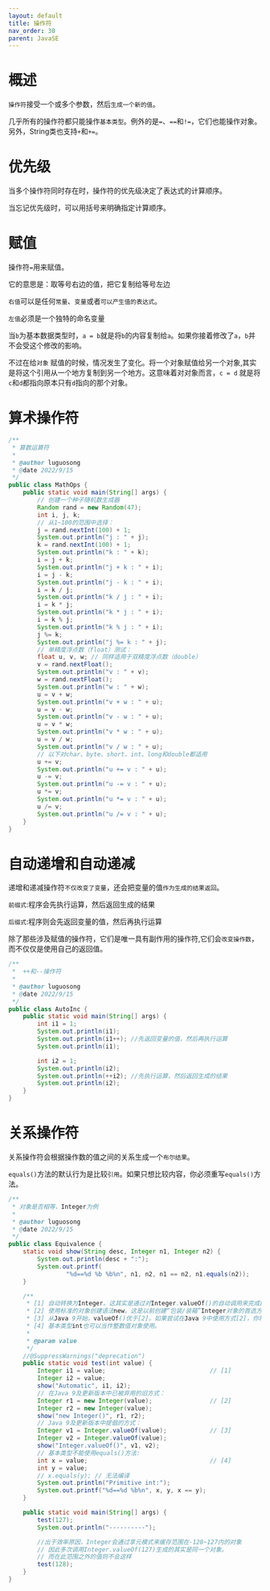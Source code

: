 ```yaml
---
layout: default
title: 操作符
nav_order: 30
parent: JavaSE
---
```


# 概述

`操作符`接受一个或多个参数，然后`生成一个新的值`。

几乎所有的操作符都只能操作`基本类型`。例外的是`=`、`==`和`!=`，它们也能操作对象。另外，String类也支持`+`和`+=`。

# 优先级

当多个操作符同时存在时，操作符的优先级决定了表达式的计算顺序。

当忘记优先级时，可以用括号来明确指定计算顺序。

# 赋值

操作符`=`用来赋值。

它的意思是：取等号右边的值，把它复制给等号左边

`右值`可以是任何`常量`、`变量`或者`可以产生值的表达式`。

`左值`必须是一个独特的命名变量

当`b`为基本数据类型时，`a = b`就是将`b`的内容复制给`a`。如果你接着修改了`a`，`b`并不会受这个修改的影响。

不过在给`对象`
赋值的时候，情况发生了变化。将一个对象赋值给另一个对象,其实是将这个引用从一个地方复制到另一个地方。这意味着对对象而言，`c = d`
就是将`c`和`d`都指向原本只有`d`指向的那个对象。

# 算术操作符

```java
/**
 * 算数运算符
 *
 * @author luguosong
 * @date 2022/9/15
 */
public class MathOps {
    public static void main(String[] args) {
        // 创建一个种子随机数生成器
        Random rand = new Random(47);
        int i, j, k;
        // 从1~100的范围中选择：
        j = rand.nextInt(100) + 1;
        System.out.println("j : " + j);
        k = rand.nextInt(100) + 1;
        System.out.println("k : " + k);
        i = j + k;
        System.out.println("j + k : " + i);
        i = j - k;
        System.out.println("j - k : " + i);
        i = k / j;
        System.out.println("k / j : " + i);
        i = k * j;
        System.out.println("k * j : " + i);
        i = k % j;
        System.out.println("k % j : " + i);
        j %= k;
        System.out.println("j %= k : " + j);
        // 单精度浮点数（float）测试：
        float u, v, w; // 同样适用于双精度浮点数（double）
        v = rand.nextFloat();
        System.out.println("v : " + v);
        w = rand.nextFloat();
        System.out.println("w : " + w);
        u = v + w;
        System.out.println("v + w : " + u);
        u = v - w;
        System.out.println("v - w : " + u);
        u = v * w;
        System.out.println("v * w : " + u);
        u = v / w;
        System.out.println("v / w : " + u);
        // 以下对char、byte、short、int、long和double都适用
        u += v;
        System.out.println("u += v : " + u);
        u -= v;
        System.out.println("u -= v : " + u);
        u *= v;
        System.out.println("u *= v : " + u);
        u /= v;
        System.out.println("u /= v : " + u);
    }
}
```

# 自动递增和自动递减

递增和递减操作符`不仅改变了变量`，还会把变量的值`作为生成的结果返回`。

`前缀式`:程序会先执行运算，然后返回生成的结果

`后缀式`:程序则会先返回变量的值，然后再执行运算

除了那些涉及赋值的操作符，它们是唯一具有副作用的操作符,它们会`改变操作数`，而不仅仅是使用自己的返回值。

```java
/**
 *  ++和--操作符
 *
 * @author luguosong
 * @date 2022/9/15
 */
public class AutoInc {
    public static void main(String[] args) {
        int i1 = 1;
        System.out.println(i1);
        System.out.println(i1++); //先返回变量的值，然后再执行运算
        System.out.println(i1);

        int i2 = 1;
        System.out.println(i2);
        System.out.println(++i2); //先执行运算，然后返回生成的结果
        System.out.println(i2);
    }
}
```

# 关系操作符

关系操作符会根据操作数的值之间的关系生成一个`布尔结果`。

`equals()`方法的默认行为是比较`引用`。如果只想比较内容，你必须重写`equals()`方法。

```java
/**
 * 对象是否相等，Integer为例
 *
 * @author luguosong
 * @date 2022/9/15
 */
public class Equivalence {
    static void show(String desc, Integer n1, Integer n2) {
        System.out.println(desc + ":");
        System.out.printf(
                "%d==%d %b %b%n", n1, n2, n1 == n2, n1.equals(n2));
    }

    /**
     * [1] 自动转换为Integer。这其实是通过对Integer.valueOf()的自动调用来完成的。
     * [2] 使用标准的对象创建语法new。这是以前创建“包装/装箱”Integer对象的首选方法。
     * [3] 从Java 9开始，valueOf()优于[2]。如果尝试在Java 9中使用方式[2]，你将收到警告，并被建议使用[3]代替。很难确定[3]是否的确优于[1]，不过[1]看起来更简洁。
     * [4] 基本类型int也可以当作整数值对象使用。
     *
     * @param value
     */
    //@SuppressWarnings("deprecation")
    public static void test(int value) {
        Integer i1 = value;                             // [1]
        Integer i2 = value;
        show("Automatic", i1, i2);
        // 在Java 9及更新版本中已被弃用的旧方式：
        Integer r1 = new Integer(value);                // [2]
        Integer r2 = new Integer(value);
        show("new Integer()", r1, r2);
        // Java 9及更新版本中提倡的方式：
        Integer v1 = Integer.valueOf(value);            // [3]
        Integer v2 = Integer.valueOf(value);
        show("Integer.valueOf()", v1, v2);
        // 基本类型不能使用equals()方法:
        int x = value;                                  // [4]
        int y = value;
        // x.equals(y); // 无法编译
        System.out.println("Primitive int:");
        System.out.printf("%d==%d %b%n", x, y, x == y);
    }

    public static void main(String[] args) {
        test(127);
        System.out.println("----------");

        //出于效率原因，Integer会通过享元模式来缓存范围在-128~127内的对象
        // 因此多次调用Integer.valueOf(127)生成的其实是同一个对象。
        // 而在此范围之外的值则不会这样
        test(128);
    }
}
```
